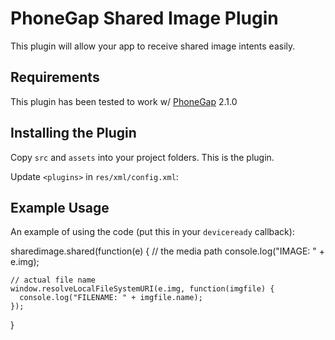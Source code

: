 # PhoneGap Shared Image Plugin

This plugin will allow your app to receive shared image intents easily.

## Requirements
This plugin has been tested to work w/ [PhoneGap](http://phonegap.com/download) 2.1.0

## Installing the Plugin

Copy `src` and `assets` into your project folders. This is the plugin.

Update `<plugins>` in `res/xml/config.xml`:

  <plugin name="SharedImage" value="com.lensley.phonegap.SharedImage" />


## Example Usage

An example of using the code (put this in your `deviceready` callback):

  sharedimage.shared(function(e) {
    // the media path
    console.log("IMAGE: " + e.img);

    // actual file name
    window.resolveLocalFileSystemURI(e.img, function(imgfile) {
      console.log("FILENAME: " + imgfile.name);
    });
  }
